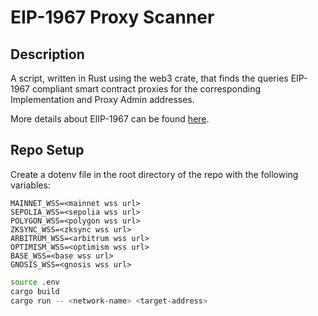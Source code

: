 # EIP-1967 Proxy Scanner

## Description
A script, written in Rust using the web3 crate, that finds the queries EIP-1967 compliant smart contract proxies for the corresponding Implementation and Proxy Admin addresses.

More details about EIIP-1967 can be found [here](https://eips.ethereum.org/EIPS/eip-1967).

## Repo Setup
Create a dotenv file in the root directory of the repo with the following variables:

```env
MAINNET_WSS=<mainnet wss url>
SEPOLIA_WSS=<sepolia wss url>
POLYGON_WSS=<polygon wss url>
ZKSYNC_WSS=<zksync wss url>
ARBITRUM_WSS=<arbitrum wss url>
OPTIMISM_WSS=<optimism wss url>
BASE_WSS=<base wss url>
GNOSIS_WSS=<gnosis wss url>
```

```bash
source .env
cargo build
cargo run -- <network-name> <target-address>
```